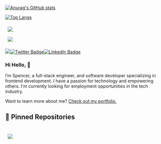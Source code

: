 [![Anurag's GitHub stats](https://github-readme-stats.vercel.app/api?username=SpencerDedrick&show_icons=true&theme=midnight-purple)](https://github.com/anuraghazra/github-readme-stats)

[![Top Langs](https://github-readme-stats.vercel.app/api/top-langs/?username=SpencerDedrick&theme=midnight-purple)](https://github.com/anuraghazra/github-readme-stats)

<a href="https://github.com/SpencerDedrick/spencer-dedrick">

  <img align="center" style="margin:0.5rem" src="https://github-readme-stats.vercel.app/api/pin/?username=SpencerDedrick&repo=spencer-dedrick&theme=midnight-purple" />

</a>

</br>

<a href="https://github.com/SpencerDedrick/nixonclone">

  <img align="center" style="margin:0.5rem" src="https://github-readme-stats.vercel.app/api/pin/?username=SpencerDedrick&repo=nixonclone&theme=midnight-purple" />

</a>

![](https://komarev.com/ghpvc/?username=SpencerDedrick&color=blueviolet)[![Twitter Badge](https://img.shields.io/badge/Twitter-Profile-informational?style=flat&logo=twitter&logoColor=white&color=1CA2F1)](https://twitter.com/Spencer_Dedrick)[![LinkedIn Badge](https://img.shields.io/badge/LinkedIn-Profile-informational?style=flat&logo=linkedin&logoColor=white&color=0D76A8)](https://www.linkedin.com/in/spencer-dedrick)

### Hi Hello, 👋

I’m Spencer, a full-stack engineer, and software developer specializing in frontend development. I have a passion for technology and empowering others. I'm currently looking for employment opportunities in the tech industry.

Want to learn more about me? [Check out my portfolio.](https://spencerdedrick.com/)

## 📌 Pinned Repositories

<br>

<a href="https://github.com/SpencerDedrick/nixonclone">
  <img align="center" style="margin:0.5rem" src="https://www.spencerdedrick.com/images/eCommerce.png" />
</a>

<br>




<!--
**SpencerDedrick/SpencerDedrick** is a ✨ _special_ ✨ repository because its `README.md` (this file) appears on your GitHub profile.

Here are some ideas to get you started:

- 🔭 I’m currently working on ...
- 🌱 I’m currently learning ...
- 👯 I’m looking to collaborate on ...
- 🤔 I’m looking for help with ...
- 💬 Ask me about ...
- 📫 How to reach me: ...
- 😄 Pronouns: ...
- ⚡ Fun fact: ...
-->

